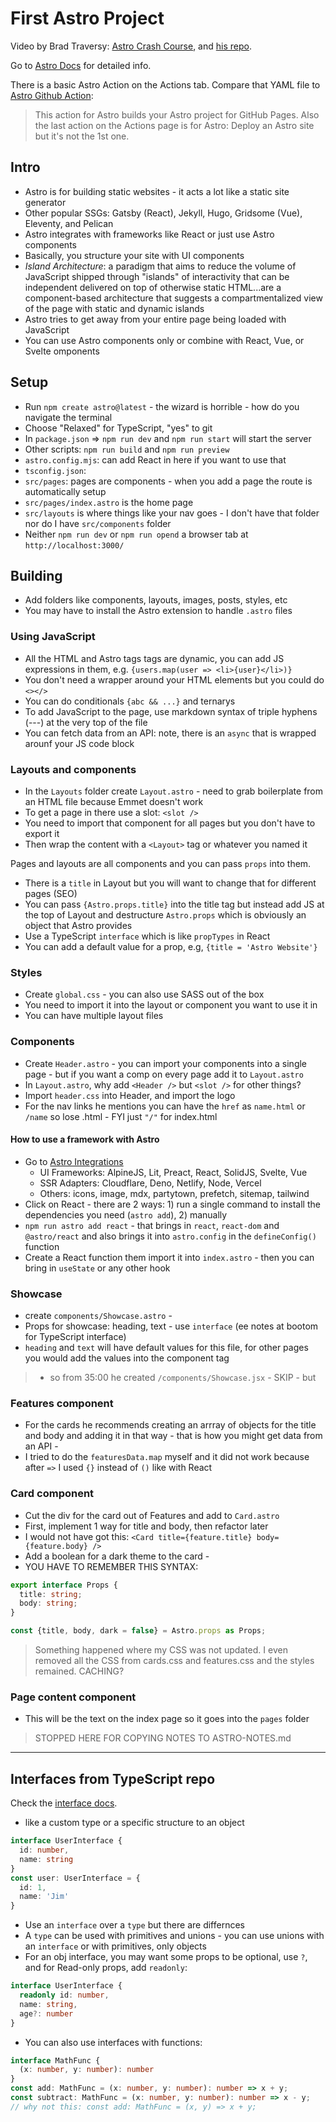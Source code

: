 # First Astro Project

Video by Brad Traversy: [Astro Crash Course](https://youtu.be/Oi9z5gfIHJs), and [his repo](https://github.com/bradtraversy/astro-crash-course).

Go to [Astro Docs](https://docs.astro.build/en/getting-started/) for detailed info.

There is a basic Astro Action on the Actions tab. Compare that YAML file to [Astro Github Action](https://github.com/marketplace/actions/astro-deploy): 

> This action for Astro builds your Astro project for GitHub Pages. Also the last action on the Actions page is for Astro: Deploy an Astro site but it's not the 1st one.

## Intro

- Astro is for building static websites - it acts a lot like a static site generator
- Other popular SSGs: Gatsby (React), Jekyll, Hugo, Gridsome (Vue), Eleventy, and Pelican
- Astro integrates with frameworks like React or just use Astro components
- Basically, you structure your site with UI components 
- _Island Architecture_: a paradigm that aims to reduce the volume of JavaScript shipped through "islands" of interactivity that can be independent delivered on top of otherwise static HTML...are a component-based architecture that suggests a compartmentalized view of the page with static and dynamic islands
- Astro tries to get away from your entire page being loaded with JavaScript
- You can use Astro components only or combine with React, Vue, or Svelte omponents

## Setup

- Run `npm create astro@latest` - the wizard is horrible - how do you navigate the terminal
- Choose "Relaxed" for TypeScript, "yes" to git
- In `package.json` => `npm run dev` and `npm run start` will start the server 
- Other scripts: `npm run build` and `npm run preview`
- `astro.config.mjs`: can add React in here if you want to use that
- `tsconfig.json`: 
- `src/pages`: pages are components - when you add a page the route is automatically setup
- `src/pages/index.astro` is the home page
- `src/layouts` is where things like your nav goes - I don't have that folder nor do I have `src/components` folder
- Neither `npm run dev` or `npm run opend` a browser tab at `http://localhost:3000/`

## Building

- Add folders like components, layouts, images, posts, styles, etc
- You may have to install the Astro extension to handle `.astro` files

### Using JavaScript 

- All the HTML and Astro tags tags are dynamic, you can add JS expressions in them, e.g. `{users.map(user => <li>{user}</li>)}`
- You don't need a wrapper around your HTML elements but you could do `<></>`
- You can do conditionals `{abc && ...}` and ternarys
- To add JavaScript to the page, use markdown syntax of triple hyphens (---) at the very top of the file
- You can fetch data from an API: note, there is an `async` that is wrapped arounf your JS code block

### Layouts and components

- In the `Layouts` folder create `Layout.astro` - need to grab boilerplate from an HTML file because Emmet doesn't work
- To get a page in there use a slot: `<slot />`
- You need to import that component for all pages but you don't have to export it
- Then wrap the content with a `<Layout>` tag or whatever you named it

Pages and layouts are all components and you can pass `props` into them.

- There is a `title` in Layout but you will want to change that for different pages (SEO) 
- You can pass `{Astro.props.title}` into the title tag but instead add JS at the top of Layout and destructure `Astro.props` which is obviously an object that Astro provides
- Use a TypeScript `interface` which is like `propTypes` in React
- You can add a default value for a prop, e.g, `{title = 'Astro Website'}`

### Styles

- Create `global.css` - you can also use SASS out of the box
- You need to import it into the layout or component you want to use it in
- You can have multiple layout files

### Components

- Create `Header.astro` - you can import your components into a single page - but if you want a comp on every page add it to `Layout.astro`
- In `Layout.astro`, why add `<Header />` but `<slot />` for other things?
- Import `header.css` into Header, and import the logo
- For the nav links he mentions you can have the `href` as `name.html` or `/name` so lose .html - FYI just `"/"` for index.html

#### How to use a framework with Astro

- Go to [Astro Integrations](https://docs.astro.build/en/guides/integrations-guide/)
  - UI Frameworks: AlpineJS, Lit, Preact, React, SolidJS, Svelte, Vue
  - SSR Adapters: Cloudflare, Deno, Netlify, Node, Vercel
  - Others: icons, image, mdx, partytown, prefetch, sitemap, tailwind
- Click on React - there are 2 ways: 1) run a single command to install the dependencies you need (`astro add`), 2) manually
- `npm run astro add react` - that brings in `react`, `react-dom` and `@astro/react` and also brings it into `astro.config` in the `defineConfig()` function
- Create a React function them import it into `index.astro` - then you can bring in `useState` or any other hook

### Showcase

- create `components/Showcase.astro` - 
- Props for showcase: heading, text - use `interface` (ee notes at bootom for TypeScript interface)
- `heading` and `text` will have default values for this file, for other pages you would add the values into the component tag 

> - so from 35:00 he created `/components/Showcase.jsx` - SKIP - but 

### Features component

- For the cards he recommends creating an arrray of objects for the title and body and adding it in that way - that is how you might get data from an API - 
- I tried to do the `featuresData.map` myself and it did not work because after `=>` I used `{}` instead of `()` like with React

### Card component

- Cut the div for the card out of Features and add to `Card.astro` 
- First, implement 1 way for title and body, then refactor later 
- I would not have got this: `<Card title={feature.title} body={feature.body} />`
- Add a boolean for a dark theme to the card - 
- YOU HAVE TO REMEMBER THIS SYNTAX:

```ts
export interface Props {
  title: string;
  body: string;
}

const {title, body, dark = false} = Astro.props as Props;
```

> Something happened where my CSS was not updated. I even removed all the CSS from cards.css and features.css and the styles remained. CACHING?

### Page content component

- This will be the text on the index page so it goes into the `pages` folder 

> STOPPED HERE FOR COPYING NOTES TO ASTRO-NOTES.md

<!-- http://localhost:3000/ -->


- - - 

## Interfaces from TypeScript repo

Check the [interface docs](https://www.typescriptlang.org/docs/handbook/2/everyday-types.html#enums).

- like a custom type or a specific structure to an object 

```ts
interface UserInterface {
  id: number,
  name: string
}
const user: UserInterface = {
  id: 1,
  name: 'Jim'
}
```

- Use an `interface` over a `type` but there are differnces
- A `type` can be used with primitives and unions - you can use unions with an `interface` or with primitives, only objects
- For an obj interface, you may want some props to be optional, use `?`, and for Read-only props, add `readonly`:

```ts
interface UserInterface {
  readonly id: number,
  name: string,
  age?: number
}
```

- You can also use interfaces with functions:

```ts
interface MathFunc {
  (x: number, y: number): number
}
const add: MathFunc = (x: number, y: number): number => x + y;
const subtract: MathFunc = (x: number, y: number): number => x - y;
// why not this: const add: MathFunc = (x, y) => x + y;
```